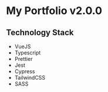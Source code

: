 # My Portfolio v2.0.0

## Technology Stack
- VueJS
- Typescript
- Prettier
- Jest
- Cypress
- TailwindCSS
- SASS